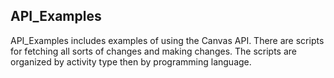 API_Examples
------

API_Examples includes examples of using the Canvas API.  There are scripts for fetching all
sorts of changes and making changes.  The scripts are organized by activity type then by
programming language.
